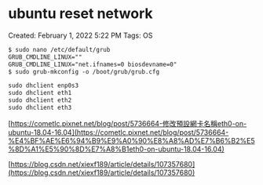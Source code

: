 # ubuntu reset network

Created: February 1, 2022 5:22 PM
Tags: OS

```html
$ sudo nano /etc/default/grub
GRUB_CMDLINE_LINUX=""
GRUB_CMDLINE_LINUX="net.ifnames=0 biosdevname=0"
$ sudo grub-mkconfig -o /boot/grub/grub.cfg
```

```html
sudo dhclient enp0s3
sudo dhclient eth1
sudo dhclient eth2
sudo dhclient eth3
```

[https://cometlc.pixnet.net/blog/post/5736664-修改預設網卡名稱eth0-on-ubuntu-18.04-16.04](https://cometlc.pixnet.net/blog/post/5736664-%E4%BF%AE%E6%94%B9%E9%A0%90%E8%A8%AD%E7%B6%B2%E5%8D%A1%E5%90%8D%E7%A8%B1eth0-on-ubuntu-18.04-16.04)

[https://blog.csdn.net/xiexf189/article/details/107357680](https://blog.csdn.net/xiexf189/article/details/107357680)